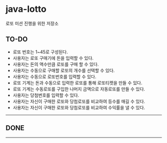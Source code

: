 # java-lotto
로또 미션 진행을 위한 저장소

## TO-DO
- 로또 번호는 1~45로 구성된다.
- 사용자는 로또 구매기에 돈을 입력할 수 있다.
- 사용자는 돈의 액수만큼 로또를 구매 할 수 있다.
- 사용자는 수동으로 구매할 로또의 개수를 선택할 수 있다.
- 사용자는 수동으로 로또번호를 입력할 수 있다.
- 로또 기계는 돈과 수동으로 입력한 로또를 통해 로또티켓을 만들 수 있다.
- 로또 기계는 수동로또를 구입한 나머지 금액으로 자동로또를 만들 수 있다.
- 사용자는 당첨번호를 입력할 수 있다.
- 사용자는 자신이 구매한 로또와 당첨로또를 비교하여 등수를 매길 수 있다.
- 사용자는 자신이 구매한 로또와 당첨로또를 비교하여 수익률을 낼 수 있다.


---
## DONE


---